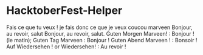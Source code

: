 # HacktoberFest-Helper
Fais ce que tu veux !
je fais donc ce que je veux 
coucou marveen
Bonjour, au revoir, salut 
Bonjour, au revoir, salut. Guten Morgen Marveen! : Bonjour !(le matin); Guten Tag Marveen : Bonjour ! Guten Abend Marveen ! : Bonsoir ! Auf Wiedersehen ! or Wiedersehen! : Au revoir !

